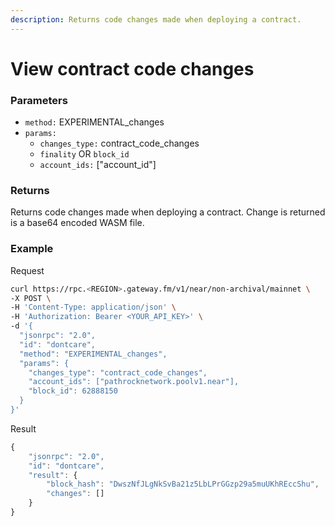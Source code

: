 ```yaml
---
description: Returns code changes made when deploying a contract.
---
```


# View contract code changes

### **Parameters**

* `method:` EXPERIMENTAL_changes
* `params:`
  * `changes_type:` contract_code_changes
  * `finality` OR `block_id`
  * `account_ids:` ["account_id"]

### **Returns**

Returns code changes made when deploying a contract. Change is returned is a base64 encoded WASM file.

### **Example**

Request

```bash
curl https://rpc.<REGION>.gateway.fm/v1/near/non-archival/mainnet \
-X POST \
-H 'Content-Type: application/json' \
-H 'Authorization: Bearer <YOUR_API_KEY>' \
-d '{
  "jsonrpc": "2.0",
  "id": "dontcare",
  "method": "EXPERIMENTAL_changes",
  "params": {
    "changes_type": "contract_code_changes",
    "account_ids": ["pathrocknetwork.poolv1.near"],
    "block_id": 62888150
  }
}'
```

Result

```javascript
{
    "jsonrpc": "2.0",
    "id": "dontcare",
    "result": {
        "block_hash": "DwszNfJLgNkSvBa21z5LbLPrGGzp29a5muUKhREccShu",
        "changes": []
    }
}
```
